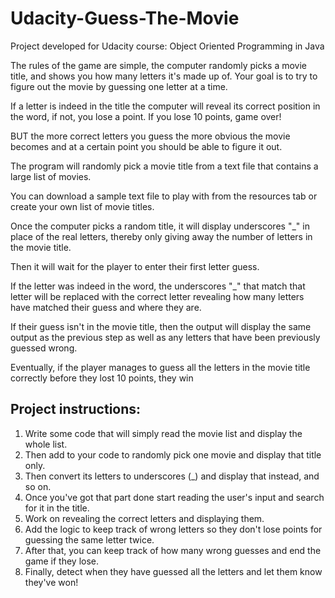 # Udacity-Guess-The-Movie
Project developed for Udacity course: Object Oriented Programming in Java

The rules of the game are simple, the computer randomly picks a movie title, and shows you how many letters it's made up of. Your goal is to try to figure out the movie by guessing one letter at a time.

If a letter is indeed in the title the computer will reveal its correct position in the word, if not, you lose a point. If you lose 10 points, game over!

BUT the more correct letters you guess the more obvious the movie becomes and at a certain point you should be able to figure it out.

The program will randomly pick a movie title from a text file that contains a large list of movies.

You can download a sample text file to play with from the resources tab or create your own list of movie titles.

Once the computer picks a random title, it will display underscores "_" in place of the real letters, thereby only giving away the number of letters in the movie title.

Then it will wait for the player to enter their first letter guess.

If the letter was indeed in the word, the underscores "_" that match that letter will be replaced with the correct letter revealing how many letters have matched their guess and where they are.

If their guess isn't in the movie title, then the output will display the same output as the previous step as well as any letters that have been previously guessed wrong.

Eventually, if the player manages to guess all the letters in the movie title correctly before they lost 10 points, they win



## Project instructions:

1. Write some code that will simply read the movie list and display the whole list.
2. Then add to your code to randomly pick one movie and display that title only.
3. Then convert its letters to underscores (_) and display that instead, and so on.
4. Once you've got that part done start reading the user's input and search for it in the title.
5. Work on revealing the correct letters and displaying them.
6. Add the logic to keep track of wrong letters so they don't lose points for guessing the same letter twice.
7. After that, you can keep track of how many wrong guesses and end the game if they lose.
8. Finally, detect when they have guessed all the letters and let them know they've won!
